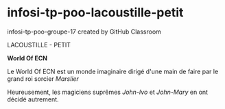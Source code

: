 # infosi-tp-poo-lacoustille-petit
infosi-tp-poo-groupe-17 created by GitHub Classroom

LACOUSTILLE - PETIT

**World Of ECN**

Le World Of ECN est un monde imaginaire dirigé d'une main de faire par le grand roi sorcier _Marslier_

Heureusement, les magiciens suprêmes _John-Ivo_ et _John-Mary_ en ont décidé autrement.
